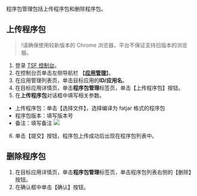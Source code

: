 
程序包管理包括上传程序包和删除程序包。

## 上传程序包
>!请确保使用较新版本的 Chrome 浏览器，平台不保证支持旧版本的浏览器。

1. 登录 [TSF 控制台](https://console.cloud.tencent.com/tsf/index)。
2. 在控制台页单击左侧导航栏 【[**应用管理**](https://console.cloud.tencent.com/tsf/app)】。
3. 在应用管理列表页，单击目标应用的**ID/应用名**。
4. 在目标应用详情页，单击**程序包管理**标签页，单击【上传程序包】按钮。
5. 在**上传程序包**对话框中填写相关参数。
  - 上传程序包：单击【选择文件】，选择编译为 fatjar 格式的程序包
  - 程序包版本：填写版本号
  - 备注：填写备注
  	![](https://main.qcloudimg.com/raw/fcff5f643445f18f314ce9313e793932.png)
6. 单击【提交】按钮，程序包上传成功后出现在程序包列表中。




## 删除程序包
1. 在目标应用详情页，单击**程序包管理**标签页，单击程序包列表右侧的【删除】按钮。
2. 在确认框中单击【确认】按钮。
